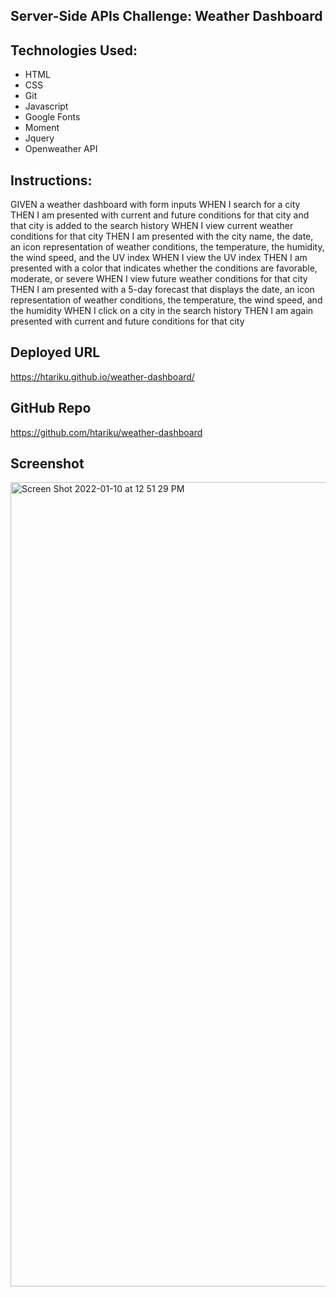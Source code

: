 ## Server-Side APIs Challenge: Weather Dashboard


## Technologies Used: 
- HTML
- CSS
- Git
- Javascript
- Google Fonts
- Moment 
- Jquery 
- Openweather API


## Instructions: 
GIVEN a weather dashboard with form inputs
WHEN I search for a city
THEN I am presented with current and future conditions for that city and that city is added to the search history
WHEN I view current weather conditions for that city
THEN I am presented with the city name, the date, an icon representation of weather conditions, the temperature, the humidity, the wind speed, and the UV index
WHEN I view the UV index
THEN I am presented with a color that indicates whether the conditions are favorable, moderate, or severe
WHEN I view future weather conditions for that city
THEN I am presented with a 5-day forecast that displays the date, an icon representation of weather conditions, the temperature, the wind speed, and the humidity
WHEN I click on a city in the search history
THEN I am again presented with current and future conditions for that city

## Deployed URL
https://htariku.github.io/weather-dashboard/

## GitHub Repo
https://github.com/htariku/weather-dashboard



## Screenshot
<img width="1287" alt="Screen Shot 2022-01-10 at 12 51 29 PM" src="https://user-images.githubusercontent.com/94089824/148814905-20b5c929-fca1-46a9-b8e0-9aaf3720e44f.png">